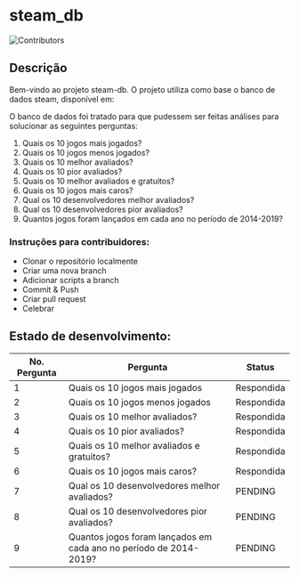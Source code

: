 # steam_db
![Contributors](https://img.shields.io/github/contributors/Bea-Araujo/steam_db?style=plastic)

## Descrição

Bem-vindo ao projeto steam-db. O projeto utiliza como base o banco de dados steam, disponível em: <a href=https://www.kaggle.com/datasets/nikdavis/steam-store-games>
<img src=https://www.kaggle.com/static/images/site-logo.svg style='height:1em'></a>

O banco de dados foi tratado para que pudessem ser feitas análises para solucionar as seguintes perguntas:
<ol>
  <li>Quais os 10 jogos mais jogados?</li>
  <li>Quais os 10 jogos menos jogados?</li>
  <li>Quais os 10 melhor avaliados?</li>
  <li>Quais os 10 pior avaliados?</li>
  <li>Quais os 10 melhor avaliados e gratuitos?</li>
  <li>Quais os 10 jogos mais caros?</li>
  <li>Qual os 10 desenvolvedores melhor avaliados?</li>
  <li>Qual os 10 desenvolvedores pior avaliados?</li>
  <li>Quantos jogos foram lançados em cada ano no período de 2014-2019?</li>
</ol>

### Instruções para contribuidores:

<ul>
  <li>Clonar o repositório localmente</li>
  <li>Criar uma nova branch</li>
  <li>Adicionar scripts a branch</li>
  <li>Commit & Push</li>
  <li>Criar pull request</li>
  <li>Celebrar</li>
</ul>

## Estado de desenvolvimento:
| No. Pergunta | Pergunta                                                                               | Status                                                |
| ----- | --------------------------------------------------------------------------------------------- | ----------------------------------------------------- |
| 1 | Quais os 10 jogos mais jogados | Respondida |
| 2 | Quais os 10 jogos menos jogados | Respondida |
| 3 | Quais os 10 melhor avaliados? | Respondida |
| 4 | Quais os 10 pior avaliados? | Respondida |
| 5 | Quais os 10 melhor avaliados e gratuitos? | Respondida |
| 6 | Quais os 10 jogos mais caros? | Respondida |
| 7 | Qual os 10 desenvolvedores melhor avaliados? | PENDING |
| 8 | Qual os 10 desenvolvedores pior avaliados? | PENDING |
| 9 | Quantos jogos foram lançados em cada ano no período de 2014-2019? | PENDING |
